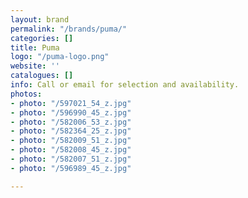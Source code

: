 ```yaml
---
layout: brand
permalink: "/brands/puma/"
categories: []
title: Puma
logo: "/puma-logo.png"
website: ''
catalogues: []
info: Call or email for selection and availability.
photos:
- photo: "/597021_54_z.jpg"
- photo: "/596990_45_z.jpg"
- photo: "/582006_53_z.jpg"
- photo: "/582364_25_z.jpg"
- photo: "/582009_51_z.jpg"
- photo: "/582008_45_z.jpg"
- photo: "/582007_51_z.jpg"
- photo: "/596989_45_z.jpg"

---
```

